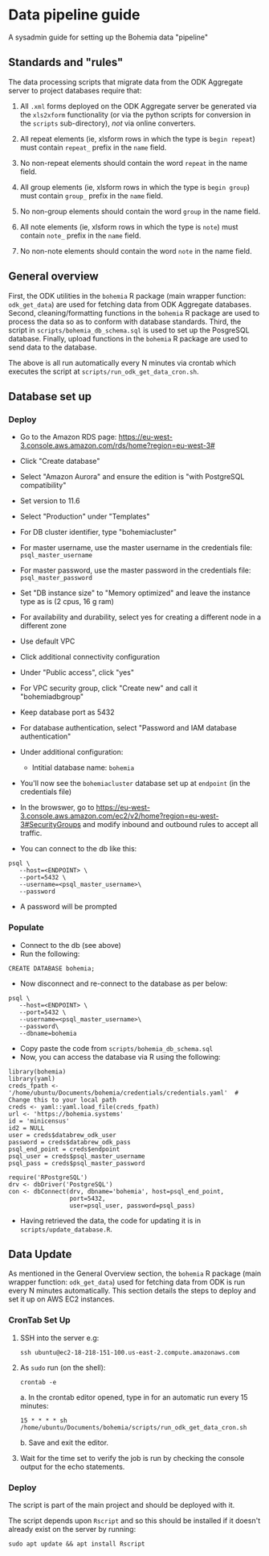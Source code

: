 # Data pipeline guide

A sysadmin guide for setting up the Bohemia data "pipeline"

## Standards and "rules"  

The data processing scripts that migrate data from the ODK Aggregate server to project databases require that: 

1. All `.xml` forms deployed on the ODK Aggregate server be generated via the `xls2xform` functionality (or via the python scripts for conversion in the `scripts` sub-directory), _not_ via online converters.

2. All repeat elements (ie, xlsform rows in which the type is `begin repeat`) must contain `repeat_` prefix in the `name` field.

3. No non-repeat elements should contain the word `repeat` in the name field.

4. All group elements (ie, xlsform rows in which the type is `begin group`) must contain `group_` prefix in the `name` field.

5. No non-group elements should contain the word `group` in the name field.

6. All note elements (ie, xlsform rows in which the type is `note`) must contain `note_` prefix in the `name` field.

7. No non-note elements should contain the word `note` in the name field.


## General overview

First, the ODK utilities in the `bohemia` R package (main wrapper function: `odk_get_data`) are used for fetching data from ODK Aggregate databases. Second, cleaning/formatting functions in the `bohemia` R package are used to process the data so as to conform with database standards. Third, the script in `scripts/bohemia_db_schema.sql` is used to set up the PosgreSQL database. Finally, upload functions in the `bohemia` R package are used to send data to the database. 

The above is all run automatically every N minutes via crontab which executes the script at `scripts/run_odk_get_data_cron.sh`.

## Database set up

### Deploy  

- Go to the Amazon RDS page: https://eu-west-3.console.aws.amazon.com/rds/home?region=eu-west-3#  
- Click "Create database"  
- Select "Amazon Aurora" and ensure the edition is "with PostgreSQL compatibility"  
- Set version to 11.6  
- Select "Production" under "Templates"  
- For DB cluster identifier, type "bohemiacluster"  
- For master username, use the master username in the credentials file: `psql_master_username`
- For master password, use the master password in the credentials file: `psql_master_password`
- Set "DB instance size" to "Memory optimized" and leave the instance type as is (2 cpus, 16 g ram)  
- For availability and durability, select yes for creating a different node in a different zone  
- Use default VPC  
- Click additional connectivity configuration  
- Under "Public access", click "yes"  
- For VPC security group, click "Create new" and call it "bohemiadbgroup"  
- Keep database port as 5432  
- For database authentication, select "Password and IAM database authentication"  
- Under additional configuration:
  - Intitial database name: `bohemia`  
- You'll now see the `bohemiacluster` database set up at `endpoint` (in the credentials file)
- In the browswer, go to https://eu-west-3.console.aws.amazon.com/ec2/v2/home?region=eu-west-3#SecurityGroups and modify inbound and outbound rules to accept all traffic.  

- You can connect to the db like this:  
```
psql \
   --host=<ENDPOINT> \
   --port=5432 \
   --username=<psql_master_username>\
   --password
```
- A password will be prompted  


### Populate

- Connect to the db (see above)  
- Run the following:  
```
CREATE DATABASE bohemia;
``` 
- Now disconnect and re-connect to the database as per below:

```
psql \
   --host=<ENDPOINT> \
   --port=5432 \
   --username=<psql_master_username>\
   --password\
   --dbname=bohemia
```

- Copy paste the code from `scripts/bohemia_db_schema.sql`  
- Now, you can access the database via R using the following:  

```
library(bohemia)
library(yaml)
creds_fpath <- '/home/ubuntu/Documents/bohemia/credentials/credentials.yaml'  # Change this to your local path
creds <- yaml::yaml.load_file(creds_fpath)
url <- 'https://bohemia.systems'
id = 'minicensus'
id2 = NULL
user = creds$databrew_odk_user
password = creds$databrew_odk_pass
psql_end_point = creds$endpoint
psql_user = creds$psql_master_username
psql_pass = creds$psql_master_password

require('RPostgreSQL')
drv <- dbDriver('PostgreSQL')
con <- dbConnect(drv, dbname='bohemia', host=psql_end_point, 
                 port=5432,
                 user=psql_user, password=psql_pass)
```

- Having retrieved the data, the code for updating it is in `scripts/update_database.R`.  


## Data Update

As mentioned in the General Overview section, the `bohemia` R package (main wrapper function: `odk_get_data`) used for fetching data from ODK is run every N minutes automatically. This section details the steps to deploy and set it up on AWS EC2 instances.

### CronTab Set Up
1. SSH into the server e.g:

   ```ssh ubuntu@ec2-18-218-151-100.us-east-2.compute.amazonaws.com```

2. As `sudo` run (on the shell):

   `crontab -e`

   a. In the crontab editor opened, type in for an automatic run every 15 minutes: 
   
      ```15 * * * * sh /home/ubuntu/Documents/bohemia/scripts/run_odk_get_data_cron.sh```
   
   b. Save and exit the editor.

3. Wait for the time set to verify the job is run by checking the console output for the echo statements.

### Deploy
The script is part of the main project and should be deployed with it.

The script depends upon `Rscript` and so this should be installed if it doesn't already exist on the server by running:
   
   `sudo apt update && apt install Rscript`